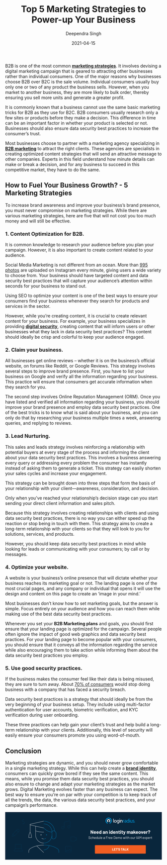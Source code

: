 ﻿---
title: "Top 5 Marketing Strategies to Power-up Your Business"
date: "2021-04-15"
coverImage: "top-5-marketing-strategy.jpg"
category: ["loginradius"]
featured: false 
author: "Deependra Singh"
description: "If you want to keep your consumers engaged, you need to avoid using the same marketing strategies over and over. This can bore your audience and cause them to forget about you. Your marketing efforts should be dynamic, which means one strategy won’t cut it for very long; that’s why you should keep reevaluating your strategies as the market grows."
metadescription: "Top marketing strategies that can easily help fuel your business growth. Here are 5 best practices that will not cost you too much money and will still be effective."
metatitle: "Top 5 Marketing Strategies to Power-up Your Business"

---

B2B is one of the most common **[marketing strategies](https://www.loginradius.com/blog/fuel/2021/03/which-marketing-strategy-is-best-for-you/)**. It involves devising a digital marketing campaign that is geared to attracting other businesses rather than individual consumers. One of the major reasons why businesses choose B2B over B2C is the sale volume. Individual consumers usually buy only one or two of any product the business sells. However, when you market to another business, they are more likely to bulk order, thereby ensuring you sell more units and generate a greater profit.

  

It is commonly known that a business cannot use the same basic marketing tricks for B2B as they use for B2C. B2B consumers usually research only a few sites or products before they make a decision. This difference in time can be an important factor in whether your product is selected or not. Businesses should also ensure data security best practices to increase the consumer’s trust.

Most businesses choose to partner with a marketing agency specializing in **[B2B marketing](https://www.loginradius.com/blog/fuel/2021/03/b2b-lead-generation-for-2021/)** to attract the right clients. These agencies are specialists in creating optimized content strategies that will send an attractive message to other companies. Experts in this field understand how minute details can make or break a decision, and for any business to succeed in this competitive market, they have to do the same.

## How to Fuel Your Business Growth? - 5 Marketing Strategies

To increase brand awareness and improve your business’s brand presence, you must never compromise on marketing strategies. While there are various marketing strategies, here are five that will not cost you too much money and will still be effective.

### 1. Content Optimization for B2B.

It is common knowledge to research your audience before you plan your campaign. However, it is also important to create content related to your audience.

  

Social Media Marketing is not different from an ocean. More than [995 photos](https://www.omnicoreagency.com/instagram-statistics/) are uploaded on Instagram every minute, giving users a wide variety to choose from. Your business should have targeted content and data security best practices that will capture your audience’s attention within seconds for your business to stand out.

  

Using SEO to optimize your content is one of the best ways to ensure your consumers find your business whenever they search for products and services in the sector.

However, while you’re creating content, it is crucial to create relevant content for your business. For example, your business specializes in providing **[digital security](https://www.loginradius.com/resource/digital-trade-zone-threats-cybersecurity-whitepaper)**, creating content that will inform users or other businesses what they lack in data security best practices? This content should ideally be crisp and colorful to keep your audience engaged.

### 2. Claim your business.

All businesses get online reviews – whether it is on the business’s official website, on forums like Reddit, or Google Reviews. This strategy involves several steps to improve brand presence. First, you have to list your business on Google and verify all the information regarding your business. This practice will ensure that consumers get accurate information when they search for you.

  

The second step involves Online Reputation Management (ORM). Once you have listed and verified all information regarding your business, you should improve your brand presence and employ data security best practices. One of the best tricks is to know what is said about your business, and you can only do that by researching your business multiple times a week, answering queries, and replying to reviews.

### 3. Lead Nurturing.

This sales and leads strategy involves reinforcing a relationship with potential buyers at every stage of the process and informing the client about your data security best practices. This involves a business answering every query or addressing every problem the consumer has instantly instead of asking them to generate a ticket. This strategy can easily shorten your sales cycles and increase your engagement.

  

This strategy can be brought down into three steps that form the basis of your relationship with your client—awareness, consideration, and decision.

  

Only when you’ve reached your relationship’s decision stage can you start sending your direct client information and sales pitch.

  

Because this strategy involves creating relationships with clients and using data security best practices, there is no way you can either speed up the reaction or stop being in touch with them. This strategy aims to create a long-term relationship with your clients so that they will look to you for solutions, services, and products.

  

However, you should keep data security best practices in mind while looking for leads or communicating with your consumers; by call or by messages.

### 4. Optimize your website.

  

A website is your business’s online presence that will dictate whether your business reaches its marketing goal or not. The landing page is one of the most crucial pages, and any company or individual that opens it will use the design and content on this page to create an ‘image in your mind.’

  

Most businesses don’t know how to set marketing goals, but the answer is simple. Focus entirely on your audience and how you can reach them while making use of the best data security best practices.

  

Whenever you set your **B2B Marketing plans** and goals, you should first ensure that your landing page is optimized for the campaign. Several people often ignore the impact of good web graphics and data security best practices. For your landing page to become popular with your consumers, you should ensure that it conveys all the information regarding the service while also encouraging them to take action while informing them about the data security best practices you employ.

  

### 5. Use good security practices.

  

If the business makes the consumer feel like their data is being misused, they are sure to turn away. About [70% of consumers](https://securitybrief.com.au/story/survey-70-customers-would-leave-business-after-breach) would stop doing business with a company that has faced a security breach.

  

Data security best practices is a strategy that should ideally be from the very beginning of your business setup. They include using multi-factor authentication for user accounts, biometric verification, and KYC verification during user onboarding.

  

These three practices can help gain your client’s trust and help build a long-term relationship with your clients. Additionally, this level of security will easily ensure your consumers promote you using word-of-mouth.

## Conclusion

Marketing strategies are dynamic, and you should never grow comfortable in a single marketing strategy. While this can help create a **[brand identity](https://www.loginradius.com/blog/fuel/2021/04/does-your-website-imagery-reflect-your-brand-identity/)**, consumers can quickly grow bored if they see the same content. This means, while you promise them data security best practices, you should also ensure to change and adapt your marketing strategies as the market grows. Digital Marketing evolves faster than any business can expect. The best way to ensure you’re on par with your competition is to keep track of all the trends, the data, the various data security best practices, and your campaign’s performance.

[![book-a-demo-Consultation](book-a-demo.png)](https://www.loginradius.com/book-a-demo/)
